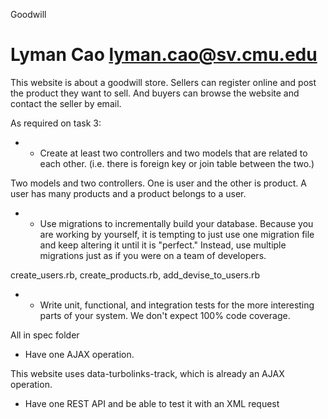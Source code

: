 Goodwill

Lyman Cao
lyman.cao@sv.cmu.edu
========

This website is about a goodwill store. Sellers can register online and post the product they want to sell. And buyers can browse the website and contact the seller by email.

As required on task 3:
* - Create at least two controllers and two models that are related to each other. (i.e. there is foreign key or join table between the two.)

Two models and two controllers. One is user and the other is product. A user has many products and a product belongs to a user.

* - Use migrations to incrementally build your database. Because you are working by yourself, it is tempting to just use one migration file and keep altering it until it is "perfect." Instead, use multiple migrations just as if you were on a team of developers.

create_users.rb, create_products.rb, add_devise_to_users.rb

* - Write unit, functional, and integration tests for the more interesting parts of your system. We don't expect 100% code coverage.

All in spec folder

* Have one AJAX operation.

This website uses data-turbolinks-track, which is already an AJAX operation.

* Have one REST API and be able to test it with an XML request